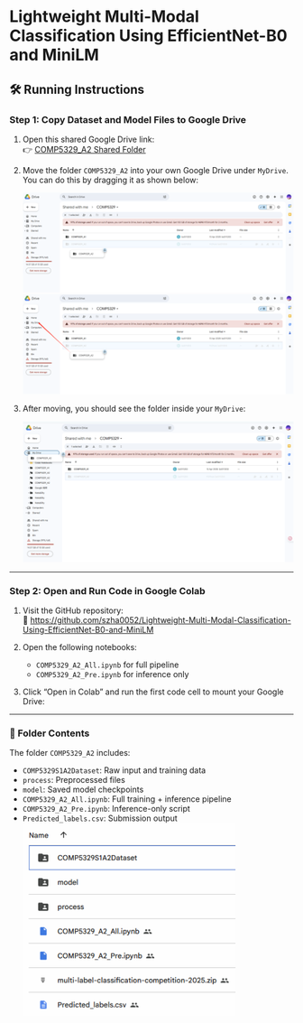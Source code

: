 
# Lightweight Multi-Modal Classification Using EfficientNet-B0 and MiniLM

## 🛠️ Running Instructions

### Step 1: Copy Dataset and Model Files to Google Drive

1. Open this shared Google Drive link:  
   👉 [COMP5329_A2 Shared Folder](https://drive.google.com/drive/folders/1E8OcgpVay_1RB-XrBSOKkBDs9LacFC-6?usp=drive_link)

2. Move the folder `COMP5329_A2` into your own Google Drive under `MyDrive`.  
   You can do this by dragging it as shown below:

   ![Step 1: Move folder to MyDrive](./Figure1.png)
   ![Step 2: Move folder to MyDrive2](./Figure2.png)

3. After moving, you should see the folder inside your `MyDrive`:

   ![Step 3: Locate in your Drive](./Figure3.png)
---

### Step 2: Open and Run Code in Google Colab

1. Visit the GitHub repository:  
   🔗 https://github.com/szha0052/Lightweight-Multi-Modal-Classification-Using-EfficientNet-B0-and-MiniLM

2. Open the following notebooks:
   - `COMP5329_A2_All.ipynb` for full pipeline
   - `COMP5329_A2_Pre.ipynb` for inference only

 

3. Click “Open in Colab” and run the first code cell to mount your Google Drive:

  

---

### 📂 Folder Contents

The folder `COMP5329_A2` includes:

- `COMP5329S1A2Dataset`: Raw input and training data
- `process`: Preprocessed files
- `model`: Saved model checkpoints  
- `COMP5329_A2_All.ipynb`: Full training + inference pipeline
- `COMP5329_A2_Pre.ipynb`: Inference-only script
- `Predicted_labels.csv`: Submission output
![Step 4: File Content Checking](./Figure4.png)
